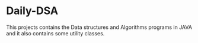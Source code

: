 # Daily-DSA
This projects contains the Data structures and Algorithms programs in JAVA and it also contains some utility classes. 

